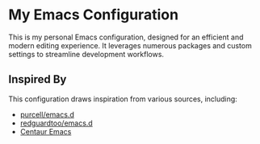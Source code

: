 # My Emacs Configuration

This is my personal Emacs configuration, designed for an efficient and modern editing experience.
It leverages numerous packages and custom settings to streamline development workflows.

## Inspired By

This configuration draws inspiration from various sources, including:

- [purcell/emacs.d](https://github.com/purcell/emacs.d)
- [redguardtoo/emacs.d](https://github.com/redguardtoo/emacs.d)
- [Centaur Emacs](https://github.com/seagle0128/.emacs.d)
